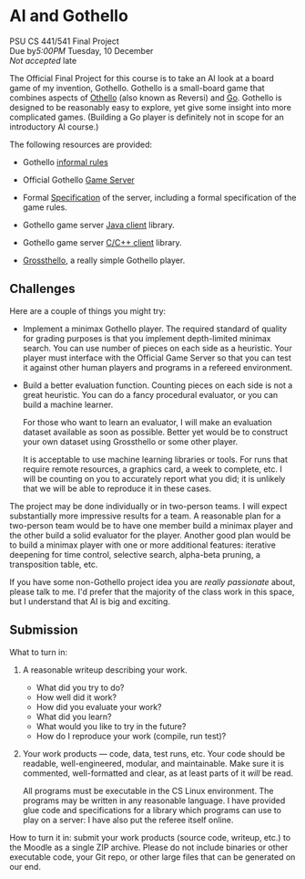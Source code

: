# AI and Gothello
PSU CS 441/541 Final Project  
Due by*5:00PM* Tuesday, 10 December  
*Not accepted* late

The Official Final Project for this course is to take an AI
look at a board game of my invention, Gothello. Gothello is
a small-board game that combines aspects of
[Othello](https://en.wikipedia.org/wiki/Reversi) (also known
as Reversi) and
[Go](https://en.wikipedia.org/wiki/Go_%28game%29).
Gothello is designed to be reasonably easy to explore, yet
give some insight into more complicated games. (Building a
Go player is definitely not in scope for an introductory AI
course.)

The following resources are provided:

* Gothello [informal rules](game/gothello.md)

* Official Gothello
  [Game Server](http://github.com/pdx-cs-ai/gothello-gthd)

* Formal [Specification](spec/gothello-server.pdf) of the
  server, including a formal specification of the game
  rules.

* Gothello game server
  [Java client](http://github.com/pdx-cs-ai/gothello-client-java)
  library.

* Gothello game server
  [C/C++ client](http://github.com/pdx-cs-ai/gothello-client-c)
  library.

* [Grossthello](http://github.com/pdx-cs-ai/gothello-grossthello),
  a really simple Gothello player.

## Challenges

Here are a couple of things you might try:

* Implement a minimax Gothello player.  The required
  standard of quality for grading purposes is that you
  implement depth-limited minimax search. You can use number
  of pieces on each side as a heuristic. Your player must
  interface with the Official Game Server so that you can
  test it against other human players and programs in a
  refereed environment.

* Build a better evaluation function. Counting pieces on
  each side is not a great heuristic. You can do a fancy
  procedural evaluator, or you can build a machine learner.

  For those who want to learn an evaluator, I will make an
  evaluation dataset available as soon as possible. Better
  yet would be to construct your own dataset using
  Grossthello or some other player.

  It is acceptable to use machine learning libraries or
  tools. For runs that require remote resources, a graphics
  card, a week to complete, etc. I will be counting on you
  to accurately report what you did; it is unlikely that we
  will be able to reproduce it in these cases.
  
The project may be done individually or in two-person
teams. I will expect substantially more impressive results
for a team. A reasonable plan for a two-person team would be
to have one member build a minimax player and the other
build a solid evaluator for the player. Another good plan
would be to build a minimax player with one or more
additional features: iterative deepening for time control,
selective search, alpha-beta pruning, a transposition table,
etc.

If you have some non-Gothello project idea you are *really
passionate* about, please talk to me. I'd prefer that the
majority of the class work in this space, but I understand
that AI is big and exciting.

## Submission

What to turn in:

1.  A reasonable writeup describing your work.

    * What did you try to do?
    * How well did it work?
    * How did you evaluate your work?
    * What did you learn?
    * What would you like to try in the future?
    * How do I reproduce your work (compile, run test)?

2.  Your work products — code, data, test runs, etc.  Your
    code should be readable, well-engineered, modular, and
    maintainable. Make sure it is commented, well-formatted
    and clear, as at least parts of it *will* be read.

    All programs must be executable in the CS Linux
    environment. The programs may be written in any
    reasonable language. I have provided glue code and
    specifications for a library which programs can use to
    play on a server: I have also put the referee itself
    online.

How to turn it in: submit your work products (source code,
writeup, etc.) to the Moodle as a single ZIP archive. Please
do not include binaries or other executable code, your Git
repo, or other large files that can be generated on our end.
